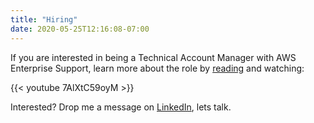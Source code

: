 ```yaml
---
title: "Hiring"
date: 2020-05-25T12:16:08-07:00
---
```


If you are interested in being a Technical Account Manager with AWS Enterprise Support, learn more about the role by [reading](https://www.amazon.jobs/en/teams/support) and watching:

{{< youtube 7AlXtC59oyM >}}

Interested? Drop me a message on [LinkedIn](https://www.linkedin.com/in/craigbruce), lets talk.
